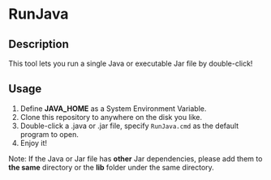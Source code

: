 # RunJava

## Description

This tool lets you run a single Java or executable Jar file by double-click!

## Usage

1. Define **JAVA_HOME** as a System Environment Variable.
2. Clone this repository to anywhere on the disk you like.
3. Double-click a .java or .jar file, specify `RunJava.cmd` as the default program to open.
4. Enjoy it!

Note: If the Java or Jar file has **other** Jar dependencies, please add them to **the same** directory 
or the **lib** folder under the same directory.
